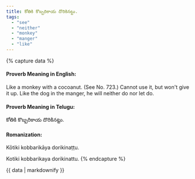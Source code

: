 ```yaml
---
title: కోతికి కొబ్బరికాయ దొరికినట్టు.
tags:
  - "see"
  - "neither"
  - "monkey"
  - "manger"
  - "like"
---
```


{% capture data %}
#### Proverb Meaning in English:
Like a monkey with a cocoanut.
(See No. 723.)
Cannot use it, but won't give it up.
Like the dog in the manger, he will neither do nor let do.

#### Proverb Meaning in Telugu:
కోతికి కొబ్బరికాయ దొరికినట్టు.

#### Romanization:
Kōtiki kobbarikāya dorikinaṭṭu.

Kotiki kobbarikaya dorikinattu.
{% endcapture %}

{{ data | markdownify }}

